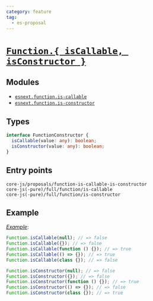 ```yaml
---
category: feature
tag:
  - es-proposal
---
```


# [`Function.{ isCallable, isConstructor }`](https://github.com/caitp/TC39-Proposals/blob/trunk/tc39-reflect-isconstructor-iscallable.md)

## Modules

- [`esnext.function.is-callable`](https://github.com/zloirock/core-js/blob/master/packages/core-js/modules/esnext.function.is-callable.js)
- [`esnext.function.is-constructor`](https://github.com/zloirock/core-js/blob/master/packages/core-js/modules/esnext.function.is-constructor.js)

## Types

```ts
interface FunctionConstructor {
  isCallable(value: any): boolean;
  isConstructor(value: any): boolean;
}
```

## Entry points

```
core-js/proposals/function-is-callable-is-constructor
core-js(-pure)/full/function/is-callable
core-js(-pure)/full/function/is-constructor
```

## Example

[_Example_](https://is.gd/Kof1he):

```js
Function.isCallable(null); // => false
Function.isCallable({}); // => false
Function.isCallable(function () {}); // => true
Function.isCallable(() => {}); // => true
Function.isCallable(class {}); // => false

Function.isConstructor(null); // => false
Function.isConstructor({}); // => false
Function.isConstructor(function () {}); // => true
Function.isConstructor(() => {}); // => false
Function.isConstructor(class {}); // => true
```
